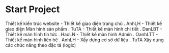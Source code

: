 # Start Project


Thiết kế kiến trúc website
    - Thiết kế giao diện trang chủ 
        . AnhLH
    - Thiết kế giao diện Màn hính sản phẩm
        . TuTA
    - Thiết kế màn hình chi tiết
        . DanLBT
    - Thiết kế màn hình tin tức 
        . HaoLN
    - Thiết kế màn hình Admin
        . OanhLTT
    - Thiết kế màn hình liên hệ
        . AnhLH
    - Xấy dựng cơ sở dữ liệu
        . TuTA
Xây dựng các chức năng theo đặc tả (logic)
    